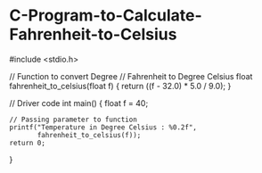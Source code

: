 # C-Program-to-Calculate-Fahrenheit-to-Celsius

#include <stdio.h> 
  
// Function to convert Degree 
// Fahrenheit to Degree Celsius 
float fahrenheit_to_celsius(float f) 
{ 
    return ((f - 32.0) * 5.0 / 9.0); 
} 
  
// Driver code 
int main() 
{ 
    float f = 40; 
  
    // Passing parameter to function 
    printf("Temperature in Degree Celsius : %0.2f", 
           fahrenheit_to_celsius(f)); 
    return 0; 
}
